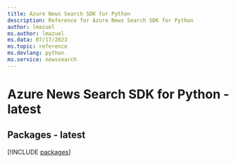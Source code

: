 ```yaml
---
title: Azure News Search SDK for Python
description: Reference for Azure News Search SDK for Python
author: lmazuel
ms.author: lmazuel
ms.data: 07/17/2023
ms.topic: reference
ms.devlang: python
ms.service: newssearch
---
```

# Azure News Search SDK for Python - latest
## Packages - latest
[!INCLUDE [packages](news-search-index.md)]